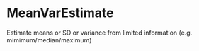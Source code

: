 # MeanVarEstimate
Estimate means or SD or variance from limited information (e.g. mimimum/median/maximum)
